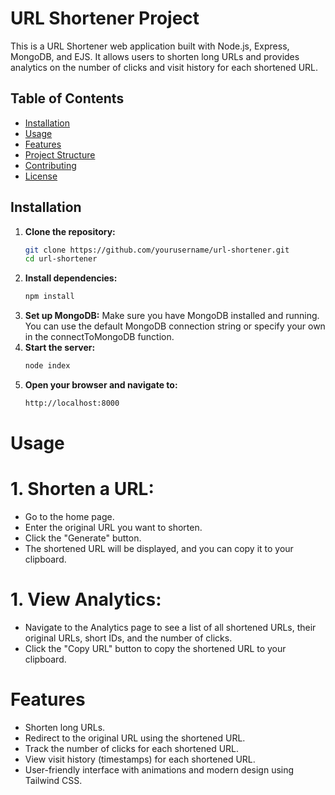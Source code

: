 # URL Shortener Project

This is a URL Shortener web application built with Node.js, Express, MongoDB, and EJS. It allows users to shorten long URLs and provides analytics on the number of clicks and visit history for each shortened URL.

## Table of Contents
- [Installation](#installation)
- [Usage](#usage)
- [Features](#features)
- [Project Structure](#project-structure)
- [Contributing](#contributing)
- [License](#license)

## Installation

1. **Clone the repository:**
   ```sh
   git clone https://github.com/yourusername/url-shortener.git
   cd url-shortener
2. **Install dependencies:**
     ```sh
   npm install 
3. **Set up MongoDB:**
Make sure you have MongoDB installed and running. You can use the default MongoDB connection string or specify your own in the connectToMongoDB function.
5. **Start the server:**
     ```sh
   node index
6. **Open your browser and navigate to:**
     ```sh
   http://localhost:8000
 # Usage
# 1. Shorten a URL:

- Go to the home page.
- Enter the original URL you want to shorten.
- Click the "Generate" button.
- The shortened URL will be displayed, and you can copy it to your clipboard.
# 1. View Analytics:

- Navigate to the Analytics page to see a list of all shortened URLs, their original URLs, short IDs, and the number of clicks.
- Click the "Copy URL" button to copy the shortened URL to your clipboard.
# Features
- Shorten long URLs.
- Redirect to the original URL using the shortened URL.
- Track the number of clicks for each shortened URL.
- View visit history (timestamps) for each shortened URL.
- User-friendly interface with animations and modern design using Tailwind CSS.


   

